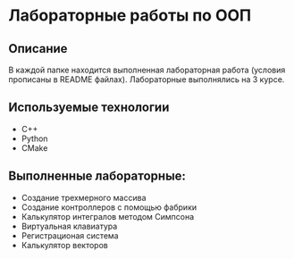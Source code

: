 # Лабораторные работы по ООП
## Описание
В каждой папке находится выполненная лабораторная работа (условия прописаны в README файлах). Лабораторные выполнялись на 3 курсе.

## Используемые технологии
* C++
* Python
* CMake

## Выполненные лабораторные:
* Создание трехмерного массива
* Создание контроллеров с помощью фабрики
* Калькулятор интегралов методом Симпсона
* Виртуальная клавиатура
* Регистрационая система
* Калькулятор векторов
